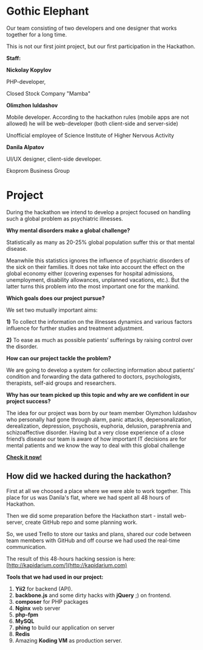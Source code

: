 Gothic Elephant
================

Our team consisting of two developers and one designer that works together for a long time.

This is not our first joint project, but our first participation in the Hackathon.
 

**Staff:**

**Nickolay Kopylov**

PHP-developer,

Closed Stock Company "Mamba"

**Olimzhon Iuldashov**

Mobile developer. According to the hackathon rules (mobile apps are not allowed) he will be web-developer (both client-side and server-side)

Unofficial employee of Science Institute of Higher Nervous Activity

**Danila Alpatov**

UI/UX designer, client-side developer.

Ekoprom Business Group


Project
================

During the hackathon we intend to develop a project focused on handling such a global problem as psychiatric illnesses.

**Why mental disorders make a global challenge?**

Statistically as many as 20-25% global population suffer this or that mental disease.

Meanwhile this statistics ignores the influence of psychiatric disorders of the sick on their families. It does not take into account the effect on the global economy either (covering expenses for hospital admissions, unemployment, disability allowances, unplanned vacations, etc.). But the latter turns this problem into the most  important one for the mankind.

**Which goals does our project pursue?**

We set two mutually important aims:

**1)**	To collect the information on the illnesses dynamics and various factors influence for further studies and treatment adjustment.

**2)**	To ease as much as possible patients’ sufferings by raising control over the disorder.

**How can our project tackle the problem?**

We are going to develop a system for collecting information about patients’ condition and forwarding the data gathered to doctors, psychologists, therapists, self-aid groups and researchers. 

**Why has our team picked up this topic and why are we confident in our project success?**

The idea for our project was born by our team member Olymzhon Iuldashov who personally had gone through alarm, panic attacks, depersonalization, derealization, depression, psychosis, euphoria, delusion, paraphrenia and schizoaffective disorder. Having but a very close experience of a close friend’s disease our team is aware of how important IT decisions are for mental patients and we know the way to deal with this global challenge


**[Check it now!](http://kapidarium.com/)**

How did we hacked during the hackathon?
-----------

First at all we choosed a place where we were able to work together. This place for us was Danila's flat, where we had spent all 48 hours of Hackathon.

Then we did some preparation before the Hackathon start - install web-server, create GitHub repo and some planning work.

So, we used Trello to store our tasks and plans, shared our code between team members with GitHub and off course we had used the real-time communication.

The result of this 48-hours hacking session is here: [http://kapidarium.com/](http://kapidarium.com)

**Tools that we had used in our project:**

1. **Yii2** for backend (API).
2. **backbone.js** and some dirty hacks with **jQuery** ;) on frontend.
3. **composer** for PHP packages
4. **Nginx** web server
5. **php-fpm**
6. **MySQL**
7. **phing** to build our application on server
8. **Redis** 
9. Amazing **Koding VM** as production server.
